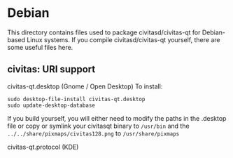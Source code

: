 
Debian
====================
This directory contains files used to package civitasd/civitas-qt
for Debian-based Linux systems. If you compile civitasd/civitas-qt yourself, there are some useful files here.

## civitas: URI support ##


civitas-qt.desktop  (Gnome / Open Desktop)
To install:

	sudo desktop-file-install civitas-qt.desktop
	sudo update-desktop-database

If you build yourself, you will either need to modify the paths in
the .desktop file or copy or symlink your civitasqt binary to `/usr/bin`
and the `../../share/pixmaps/civitas128.png` to `/usr/share/pixmaps`

civitas-qt.protocol (KDE)

